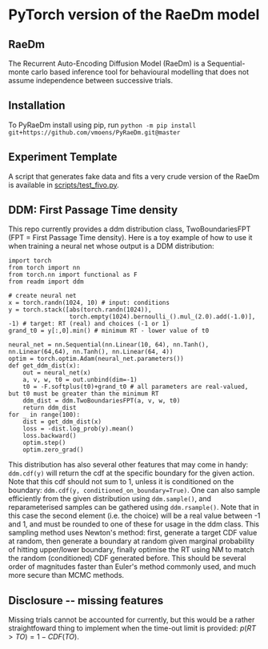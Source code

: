 # PyTorch version of the RaeDm model

## RaeDm
The Recurrent Auto-Encoding Diffusion Model (RaeDm) is a Sequential-monte carlo based inference tool for behavioural modelling
that does not assume independence between successive trials.

## Installation
To PyRaeDm install using pip, run
`python -m pip install git+https://github.com/vmoens/PyRaeDm.git@master`

## Experiment Template
A script that generates fake data and fits a very crude version of the RaeDm is available in [scripts/test_fivo.py](scripts/test_fivo.py).

## DDM: First Passage Time density
This repo currently provides a ddm distribution class, TwoBoundariesFPT (FPT = First Passage Time density).
Here is a toy example of how to use it when training a neural net whose output is a DDM distribution:
```
import torch
from torch import nn
from torch.nn import functional as F
from readm import ddm

# create neural net
x = torch.randn(1024, 10) # input: conditions
y = torch.stack([abs(torch.randn(1024)), 
                 torch.empty(1024).bernoulli_().mul_(2.0).add(-1.0)], -1) # target: RT (real) and choices (-1 or 1)
grand_t0 = y[:,0].min() # minimum RT - lower value of t0

neural_net = nn.Sequential(nn.Linear(10, 64), nn.Tanh(), nn.Linear(64,64), nn.Tanh(), nn.Linear(64, 4))
optim = torch.optim.Adam(neural_net.parameters())
def get_ddm_dist(x):
    out = neural_net(x)
    a, v, w, t0 = out.unbind(dim=-1)
    t0 = -F.softplus(t0)+grand_t0 # all parameters are real-valued, but t0 must be greater than the minimum RT
    ddm_dist = ddm.TwoBoundariesFPT(a, v, w, t0)
    return ddm_dist
for _ in range(100):
    dist = get_ddm_dist(x)
    loss = -dist.log_prob(y).mean()
    loss.backward()
    optim.step()
    optim.zero_grad()
```

This distribution has also several other features that may come in handy: `ddm.cdf(y)` will return the cdf at the specific boundary for the given action. Note that this cdf should not sum to 1, unless it is conditioned on the boundary: `ddm.cdf(y, conditioned_on_boundary=True)`.
One can also sample efficiently from the given distribution using `ddm.sample()`, and reparameterised samples can be gathered using `ddm.rsample()`. Note that in this case the second element (i.e. the choice) will be a real value between -1 and 1, and must be rounded to one of these for usage in the ddm class.
This sampling method uses Newton's method: first, generate a target CDF value at random, then generate a boundary at random given marginal probability of hitting upper/lower boundary, finally optimise the RT using NM to match the random (conditioned) CDF generated before. This should be several order of magnitudes faster than Euler's method commonly used, and much more secure than MCMC methods.

## Disclosure -- missing features
Missing trials cannot be accounted for currently, but this would be a rather straightfoward thing to implement when the 
time-out limit is provided: $p(RT>TO) = 1-CDF(TO)$.

